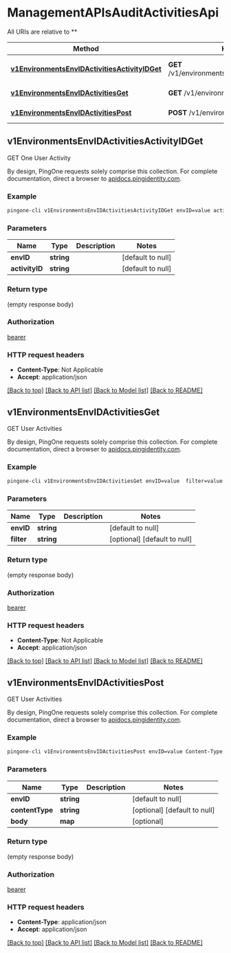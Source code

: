 # ManagementAPIsAuditActivitiesApi

All URIs are relative to **

Method | HTTP request | Description
------------- | ------------- | -------------
[**v1EnvironmentsEnvIDActivitiesActivityIDGet**](ManagementAPIsAuditActivitiesApi.md#v1EnvironmentsEnvIDActivitiesActivityIDGet) | **GET** /v1/environments/{envID}/activities/{activityID} | GET One User Activity
[**v1EnvironmentsEnvIDActivitiesGet**](ManagementAPIsAuditActivitiesApi.md#v1EnvironmentsEnvIDActivitiesGet) | **GET** /v1/environments/{envID}/activities | GET User Activities
[**v1EnvironmentsEnvIDActivitiesPost**](ManagementAPIsAuditActivitiesApi.md#v1EnvironmentsEnvIDActivitiesPost) | **POST** /v1/environments/{envID}/activities | GET User Activities



## v1EnvironmentsEnvIDActivitiesActivityIDGet

GET One User Activity

By design, PingOne requests solely comprise this collection. For complete documentation, direct a browser to <a href='https://apidocs.pingidentity.com/pingone/platform/v1/api/'>apidocs.pingidentity.com</a>.

### Example

```bash
pingone-cli v1EnvironmentsEnvIDActivitiesActivityIDGet envID=value activityID=value
```

### Parameters


Name | Type | Description  | Notes
------------- | ------------- | ------------- | -------------
 **envID** | **string** |  | [default to null]
 **activityID** | **string** |  | [default to null]

### Return type

(empty response body)

### Authorization

[bearer](../README.md#bearer)

### HTTP request headers

- **Content-Type**: Not Applicable
- **Accept**: application/json

[[Back to top]](#) [[Back to API list]](../README.md#documentation-for-api-endpoints) [[Back to Model list]](../README.md#documentation-for-models) [[Back to README]](../README.md)


## v1EnvironmentsEnvIDActivitiesGet

GET User Activities

By design, PingOne requests solely comprise this collection. For complete documentation, direct a browser to <a href='https://apidocs.pingidentity.com/pingone/platform/v1/api/'>apidocs.pingidentity.com</a>.

### Example

```bash
pingone-cli v1EnvironmentsEnvIDActivitiesGet envID=value  filter=value
```

### Parameters


Name | Type | Description  | Notes
------------- | ------------- | ------------- | -------------
 **envID** | **string** |  | [default to null]
 **filter** | **string** |  | [optional] [default to null]

### Return type

(empty response body)

### Authorization

[bearer](../README.md#bearer)

### HTTP request headers

- **Content-Type**: Not Applicable
- **Accept**: application/json

[[Back to top]](#) [[Back to API list]](../README.md#documentation-for-api-endpoints) [[Back to Model list]](../README.md#documentation-for-models) [[Back to README]](../README.md)


## v1EnvironmentsEnvIDActivitiesPost

GET User Activities

By design, PingOne requests solely comprise this collection. For complete documentation, direct a browser to <a href='https://apidocs.pingidentity.com/pingone/platform/v1/api/'>apidocs.pingidentity.com</a>.

### Example

```bash
pingone-cli v1EnvironmentsEnvIDActivitiesPost envID=value Content-Type:value
```

### Parameters


Name | Type | Description  | Notes
------------- | ------------- | ------------- | -------------
 **envID** | **string** |  | [default to null]
 **contentType** | **string** |  | [optional] [default to null]
 **body** | **map** |  | [optional]

### Return type

(empty response body)

### Authorization

[bearer](../README.md#bearer)

### HTTP request headers

- **Content-Type**: application/json
- **Accept**: application/json

[[Back to top]](#) [[Back to API list]](../README.md#documentation-for-api-endpoints) [[Back to Model list]](../README.md#documentation-for-models) [[Back to README]](../README.md)

